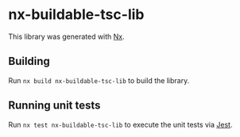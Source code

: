 # nx-buildable-tsc-lib

This library was generated with [Nx](https://nx.dev).

## Building

Run `nx build nx-buildable-tsc-lib` to build the library.

## Running unit tests

Run `nx test nx-buildable-tsc-lib` to execute the unit tests via [Jest](https://jestjs.io).

